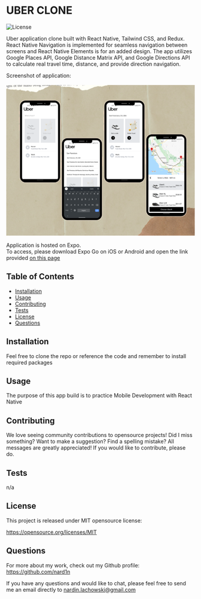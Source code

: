# UBER CLONE
![License](https://img.shields.io/badge/License-MIT-blue.svg)

Uber application clone built with React Native, Tailwind CSS, and Redux. React Native Navigation is implemented for seamless navigation between screens and React Native Elements is for an added design. The app utilizes Google Places API, Google Distance Matrix API, and Google Directions API to calculate real travel time, distance, and provide direction navigation.

Screenshot of application:<br /><br />
<img src="./Uber.png" alt="hulu clone screenshot" width="600" />

Application is hosted on Expo. <br />To access, please download Expo Go on iOS or Android and open the link provided [on this page](https://expo.dev/@nard1n/uber-clone)

## Table of Contents

* [Installation](#Installation)
* [Usage](#Usage)
* [Contributing](#Contributing)
* [Tests](#Tests)
* [License](#License)
* [Questions](#Questions)

## Installation
Feel free to clone the repo or reference the code and remember to install required packages

## Usage
The purpose of this app build is to practice Mobile Development with React Native

## Contributing
We love seeing community contributions to opensource projects! Did I miss something? Want to make a suggestion? Find a spelling mistake? All messages are greatly appreciated! If you would like to contribute, please do.

## Tests
n/a

## License
This project is released under MIT opensource license:

https://opensource.org/licenses/MIT

## Questions
For more about my work, check out my Github profile: https://github.com/nard1n

If you have any questions and would like to chat, please feel free to send me an email directly to nardin.lachowski@gmail.com
